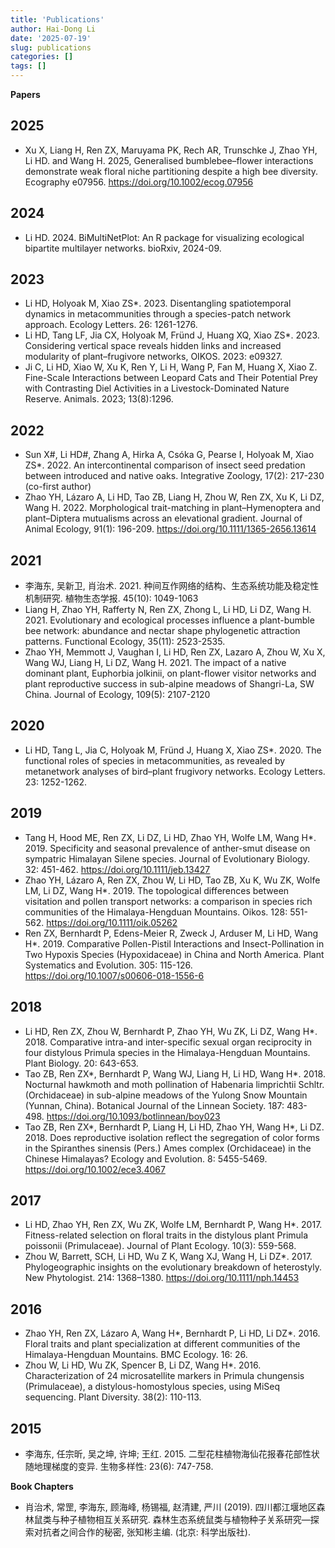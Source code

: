 ```yaml
---
title: 'Publications'
author: Hai-Dong Li
date: '2025-07-19'
slug: publications
categories: []
tags: []
---
```


**Papers**       
## 2025
- Xu X, Liang H, Ren ZX, Maruyama PK, Rech AR, Trunschke J, Zhao YH, Li HD. and Wang H. 2025, Generalised bumblebee–flower interactions demonstrate weak floral niche partitioning despite a high bee diversity. Ecography e07956. https://doi.org/10.1002/ecog.07956
## 2024
- Li HD. 2024. BiMultiNetPlot: An R package for visualizing ecological bipartite multilayer networks. bioRxiv, 2024-09.
## 2023   
- Li HD, Holyoak M, Xiao ZS*. 2023. Disentangling spatiotemporal dynamics in metacommunities through a species-patch network approach. Ecology Letters. 26: 1261-1276. 
- Li HD, Tang LF, Jia CX, Holyoak M, Fründ J, Huang XQ, Xiao ZS*. 2023. Considering vertical space reveals hidden links and increased modularity of plant–frugivore networks, OIKOS. 2023: e09327. 
- Ji C, Li HD, Xiao W, Xu K, Ren Y, Li H, Wang P, Fan M, Huang X, Xiao Z. Fine-Scale Interactions between Leopard Cats and Their Potential Prey with Contrasting Diel Activities in a Livestock-Dominated Nature Reserve. Animals. 2023; 13(8):1296.
## 2022    
- Sun X#, Li HD#, Zhang A, Hirka A, Csóka G, Pearse I, Holyoak M, Xiao ZS*. 2022. An intercontinental comparison of insect seed predation between introduced and native oaks. Integrative Zoology, 17(2): 217-230 (co-first author)
- Zhao YH, Lázaro A, Li HD, Tao ZB, Liang H, Zhou W, Ren ZX, Xu K, Li DZ, Wang H. 2022. Morphological trait-matching in plant–Hymenoptera and plant–Diptera mutualisms across an elevational gradient. Journal of Animal Ecology, 91(1): 196-209. https://doi.org/10.1111/1365-2656.13614

## 2021   
- 李海东, 吴新卫, 肖治术. 2021. 种间互作网络的结构、生态系统功能及稳定性机制研究. 植物生态学报. 45(10): 1049-1063
- Liang H, Zhao YH, Rafferty N, Ren ZX, Zhong L, Li HD, Li DZ, Wang H. 2021. Evolutionary and ecological processes influence a plant-bumble bee network: abundance and nectar shape phylogenetic attraction patterns. Functional Ecology, 35(11): 2523-2535.
- Zhao YH, Memmott J, Vaughan I, Li HD, Ren ZX, Lazaro A, Zhou W, Xu X, Wang WJ, Liang H, Li DZ, Wang H. 2021. The impact of a native dominant plant, Euphorbia jolkinii, on plant-flower visitor networks and plant reproductive success in sub-alpine meadows of Shangri-La, SW China. Journal of Ecology, 109(5): 2107-2120

## 2020
- Li HD, Tang L, Jia C, Holyoak M, Fründ J, Huang X, Xiao ZS*. 2020. The functional roles of species in metacommunities, as revealed by metanetwork analyses of bird–plant frugivory networks. Ecology Letters. 23: 1252-1262.

## 2019      
- Tang H, Hood ME, Ren ZX, Li DZ, Li HD, Zhao YH, Wolfe LM, Wang H*. 2019. Specificity and seasonal prevalence of anther-smut disease on sympatric Himalayan Silene species. Journal of Evolutionary Biology. 32: 451-462. https://doi.org/10.1111/jeb.13427
- Zhao YH, Lázaro A, Ren ZX, Zhou W, Li HD, Tao ZB, Xu K, Wu ZK, Wolfe LM, Li DZ, Wang H*. 2019. The topological differences between visitation and pollen transport networks: a comparison in species rich communities of the Himalaya-Hengduan Mountains. Oikos. 128: 551-562. https://doi.org/10.1111/oik.05262
- Ren ZX, Bernhardt P, Edens-Meier R, Zweck J, Arduser M, Li HD, Wang H*. 2019. Comparative Pollen-Pistil Interactions and Insect-Pollination in Two Hypoxis Species (Hypoxidaceae) in China and North America. Plant Systematics and Evolution. 305: 115-126. https://doi.org/10.1007/s00606-018-1556-6

## 2018      
- Li HD, Ren ZX, Zhou W, Bernhardt P, Zhao YH, Wu ZK, Li DZ, Wang H*. 2018. Comparative intra-and inter-specific sexual organ reciprocity in four distylous Primula species in the Himalaya-Hengduan Mountains. Plant Biology. 20: 643-653. 
- Tao ZB, Ren ZX*, Bernhardt P, Wang WJ, Liang H, Li HD, Wang H*. 2018. Nocturnal hawkmoth and moth pollination of Habenaria limprichtii Schltr. (Orchidaceae) in sub-alpine meadows of the Yulong Snow Mountain (Yunnan, China). Botanical Journal of the Linnean Society. 187: 483-498. https://doi.org/10.1093/botlinnean/boy023
- Tao ZB, Ren ZX*, Bernhardt P, Liang H, Li HD, Zhao YH, Wang H*, Li DZ. 2018. Does reproductive isolation reflect the segregation of color forms in the Spiranthes sinensis (Pers.) Ames complex (Orchidaceae) in the Chinese Himalayas? Ecology and Evolution. 8: 5455-5469. https://doi.org/10.1002/ece3.4067

## 2017    
- Li HD, Zhao YH, Ren ZX, Wu ZK, Wolfe LM, Bernhardt P, Wang H*. 2017. Fitness-related selection on floral traits in the distylous plant Primula poissonii (Primulaceae). Journal of Plant Ecology. 10(3): 559-568.
- Zhou W, Barrett, SCH, Li HD, Wu Z K, Wang XJ, Wang H, Li DZ*. 2017. Phylogeographic insights on the evolutionary breakdown of heterostyly. New Phytologist. 214: 1368–1380. https://doi.org/10.1111/nph.14453

## 2016  
- Zhao YH, Ren ZX, Lázaro A, Wang H*, Bernhardt P, Li HD, Li DZ*. 2016. Floral traits and plant specialization at different communities of the Himalaya-Hengduan Mountains. BMC Ecology. 16: 26.
- Zhou W, Li HD, Wu ZK, Spencer B, Li DZ, Wang H*. 2016. Characterization of 24 microsatellite markers in Primula chungensis (Primulaceae), a distylous-homostylous species, using MiSeq sequencing. Plant Diversity. 38(2): 110-113.

## 2015    
- 李海东, 任宗昕, 吴之坤, 许坤; 王红. 2015. 二型花柱植物海仙花报春花部性状随地理梯度的变异. 生物多样性: 23(6): 747-758.


**Book Chapters**
- 肖治术, 常罡, 李海东, 顾海峰, 杨锡福, 赵清建, 严川 (2019). 四川都江堰地区森林鼠类与种子植物相互关系研究. 森林生态系统鼠类与植物种子关系研究—探索对抗者之间合作的秘密, 张知彬主编. (北京: 科学出版社).
